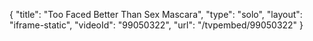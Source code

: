 {
    "title": "Too Faced Better Than Sex Mascara",
    "type": "solo",
    "layout": "iframe-static",
    "videoId": "99050322",
    "url": "\/tvpembed\/99050322"
}
